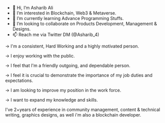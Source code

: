 - 👋 Hi, I’m Asharib Ali
- 👀 I’m interested in Blockchain, Web3 & Metaverse.
- 🌱 I’m currently learning Advance Programming Stuffs.
- 💞️ I’m looking to collaborate on Products Development, Management & Designs.
- 📫 Reach me via Twitter DM (@Asharib_4)

→ I'm a consistent, Hard Working and a highly motivated person.

→ I enjoy working with the public.

→ I feel that I'm a friendly outgoing, and dependable person.

→ I feel it is crucial to demonstrate the importance of my job duties and
expectations.

→ I am looking to improve my position in the work force.

→ I want to expand my knowledge and skills.

I've 2+years of experience in community management,
content & technical writing, graphics designs, as well
i'm also a blockchain developer.
